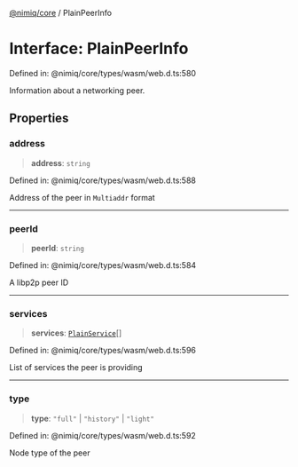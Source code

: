 [@nimiq/core](../globals.md) / PlainPeerInfo

# Interface: PlainPeerInfo

Defined in: @nimiq/core/types/wasm/web.d.ts:580

Information about a networking peer.

## Properties

### address

> **address**: `string`

Defined in: @nimiq/core/types/wasm/web.d.ts:588

Address of the peer in `Multiaddr` format

***

### peerId

> **peerId**: `string`

Defined in: @nimiq/core/types/wasm/web.d.ts:584

A libp2p peer ID

***

### services

> **services**: [`PlainService`](../type-aliases/PlainService.md)[]

Defined in: @nimiq/core/types/wasm/web.d.ts:596

List of services the peer is providing

***

### type

> **type**: `"full"` \| `"history"` \| `"light"`

Defined in: @nimiq/core/types/wasm/web.d.ts:592

Node type of the peer
